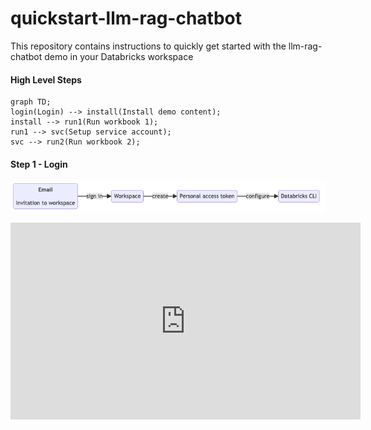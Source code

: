 # quickstart-llm-rag-chatbot

This repository contains instructions to quickly get started with the llm-rag-chatbot demo in your Databricks workspace

#### High Level Steps

```mermaid
graph TD;
login(Login) --> install(Install demo content);
install --> run1(Run workbook 1);
run1 --> svc(Setup service account);
svc --> run2(Run workbook 2);
```

#### Step 1 - Login

![login](media/01-login.png)

<iframe width="560" height="315" src="https://www.youtube.com/embed/VOo0V6lDfp8?si=ntAXJP5ONWenCuRO" title="YouTube video player" frameborder="0" allow="accelerometer; autoplay; clipboard-write; encrypted-media; gyroscope; picture-in-picture; web-share" allowfullscreen></iframe>